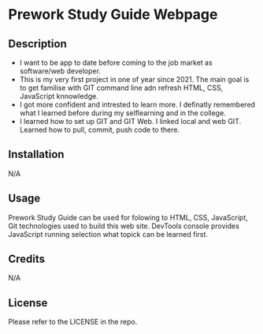 # Prework Study Guide Webpage

## Description

- I want to be app to date before coming to the job market as software/web developer.
- This is my very first project in one of year since 2021. The main goal is to get familise with GIT command line adn refresh HTML, CSS, JavaScript knnowledge.
- I got more confident and intrested to learn more. I definatly remembered what I learned before during my selflearning and in the college.
- I learned how to set up GIT and GIT Web. I linked local and web GIT. Learned how to pull, commit, push code to there.

## Installation

N/A

## Usage

Prework Study Guide can be used for folowing to HTML, CSS, JavaScript, Git technologies used to build this web site. DevTools console provides JavaScript running selection what topick can be learned first.


## Credits

N/A

## License

Please refer to the LICENSE in the repo.